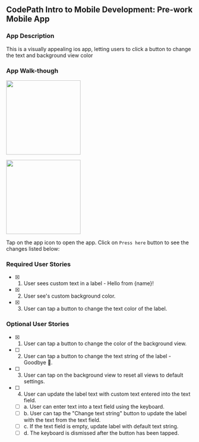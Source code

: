 ## CodePath Intro to Mobile Development: Pre-work Mobile App

### App Description

This is a visually appealing ios app, letting users to click a button to change the text and background view color

### App Walk-though


<img src="https://user-images.githubusercontent.com/69389660/179337633-3f67f9eb-7121-4d1b-b72a-e9c51b5003d3.mov" width=200><br>


<img src="https://im2.ezgif.com/tmp/ezgif-2-ec4b8047df.gif" width=200><br>

Tap on the app icon to open the app. Click on `Press here` button to see the changes listed below:

### Required User Stories
- [x] 1. User sees custom text in a label - Hello from {name}!
- [x] 2. User see's custom background color.
- [x] 3. User can tap a button to change the text color of the label.

### Optional User Stories
- [x] 1. User can tap a button to change the color of the background view.
- [ ] 2. User can tap a button to change the text string of the label - Goodbye 👋.
- [ ] 3. User can tap on the background view to reset all views to default settings.
- [ ] 4. User can update the label text with custom text entered into the text field.
   - [ ] a. User can enter text into a text field using the keyboard.
   - [ ] b. User can tap the "Change text string" button to update the label with the text from the text field.
   - [ ] c. If the text field is empty, update label with default text string.
   - [ ] d. The keyboard is dismissed after the button has been tapped.
